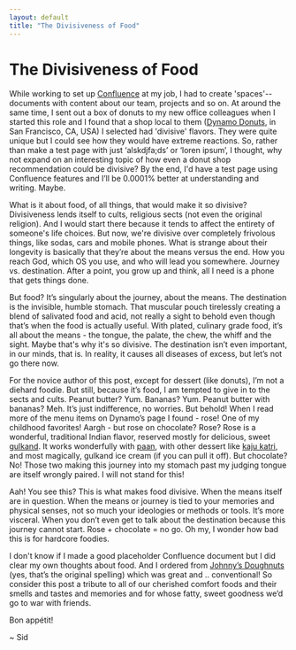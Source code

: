 ```yaml
---
layout: default
title: "The Divisiveness of Food"
---
```

 
# The Divisiveness of Food


While working to set up [Confluence](https://www.atlassian.com/software/confluence) at my job, I had to create 'spaces'-- documents with content about our team, projects and so on. At around the same time, I sent out a box of donuts to my new office colleagues when I started this role and I found that a shop local to them ([Dynamo Donuts](https://dynamodonut.com/), in San Francisco, CA, USA) I selected had 'divisive' flavors. They were quite unique but I could see how they would have extreme reactions. So, rather than make a test page with just ‘alskdjfa;ds’ or ‘loren ipsum’, I thought, why not expand on an interesting topic of how even a donut shop recommendation could be divisive? By the end, I'd have a test page using Confluence features and I’ll be 0.0001% better at understanding and writing. Maybe.

What is it about food, of all things, that would make it so divisive? Divisiveness lends itself to cults, religious sects (not even the original religion). And I would start there because it tends to affect the entirety of someone's life choices. But now, we're divisive over completely frivolous things, like sodas, cars and mobile phones. What is strange about their longevity is basically that they’re about the means versus the end. How you reach God, which OS you use, and who will lead you somewhere. Journey vs. destination. After a point, you grow up and think, all I need is a phone that gets things done.

But food? It’s singularly about the journey, about the means. The destination is the invisible, humble stomach. That muscular pouch tirelessly creating a blend of salivated food and acid, not really a sight to behold even though that’s when the food is actually useful. With plated, culinary grade food, it’s all about the means - the tongue, the palate, the chew, the whiff and the sight. Maybe that's why it's so divisive. The destination isn’t even important, in our minds, that is. In reality, it causes all diseases of excess, but let’s not go there now.

For the novice author of this post, except for dessert (like donuts), I’m not a diehard foodie. But still, because it’s food, I am tempted to give in to the sects and cults. Peanut butter? Yum. Bananas? Yum. Peanut butter with bananas? Meh. It’s just indifference, no worries. But behold! When I read more of the menu items on Dynamo’s page I found - rose! One of my childhood favorites! Aargh - but rose on chocolate? Rose? Rose is a wonderful, traditional Indian flavor, reserved mostly for delicious, sweet [gulkand](https://www.youtube.com/watch?v=UDrbexsYB-A). It works wonderfully with [paan](https://rakskitchen.net/sweet-paan-recipe-meetha-paan-preparation/), with other dessert like [kaju katri](https://www.jcookingodyssey.com/2018/10/20/badam-gulkand-katli/), and most magically, gulkand ice cream (if you can pull it off). But chocolate? No! Those two making this journey into my stomach past my judging tongue are itself wrongly paired. I will not stand for this!

Aah! You see this? This is what makes food divisive. When the means itself are in question. When the means or journey is tied to your memories and physical senses, not so much your ideologies or methods or tools. It’s more visceral. When you don’t even get to talk about the destination because this journey cannot start. Rose + chocolate = no go. Oh my, I wonder how bad this is for hardcore foodies.

I don't know if I made a good placeholder Confluence document but I did clear my own thoughts about food. And I ordered from [Johnny’s Doughnuts](https://www.johnnydoughnuts.com/) (yes, that’s the original spelling) which was great and .. conventional! So consider this post a tribute to all of our cherished comfort foods and their smells and tastes and memories and for whose fatty, sweet goodness we’d go to war with friends. 

Bon appétit!

~ Sid